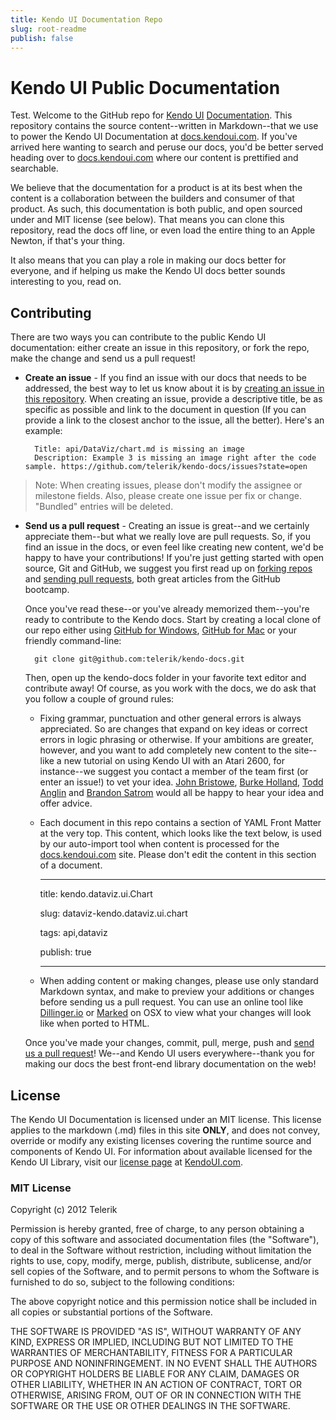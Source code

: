 ```yaml
---
title: Kendo UI Documentation Repo
slug: root-readme
publish: false
---
```


# Kendo UI Public Documentation

Test.
Welcome to the GitHub repo for [Kendo UI](http://www.kendoui.com) [Documentation](http://docs.kendoui.com). This repository contains the source content--written in Markdown--that we use to power the Kendo UI Documentation at [docs.kendoui.com](http://docs.kendoui.com). If you've arrived here wanting to search and peruse our docs, you'd be better served heading over to [docs.kendoui.com](http:\\docs.kendoui.com) where our content is prettified and searchable. 

We believe that the documentation for a product is at its best when the content is a collaboration between the builders and consumer of that product. As such, this documentation is both public, and open sourced under and MIT license (see below). That means you can clone this repository, read the docs off line, or even load the entire thing to an Apple Newton, if that's your thing.

It also means that you can play a role in making our docs better for everyone, and if helping us make the Kendo UI docs better sounds interesting to you, read on.

## Contributing

There are two ways you can contribute to the public Kendo UI documentation: either create an issue in this repository, or fork the repo, make the change and send us a pull request!

* **Create an issue** - If you find an issue with our docs that needs to be addressed, the best way to let us know about it is by [creating an issue in this repository](https://github.com/telerik/kendo-docs/issues?state=open). When creating an issue, provide a descriptive title, be as specific as possible and link to the document in question (If you can provide a link to the closest anchor to the issue, all the better). Here's an example:

		Title: api/DataViz/chart.md is missing an image
		Description: Example 3 is missing an image right after the code sample. https://github.com/telerik/kendo-docs/issues?state=open
 
> Note: When creating issues, please don't modify the assignee or milestone fields. Also, please create one issue per fix or change. "Bundled" entries will be deleted.

* **Send us a pull request** - Creating an issue is great--and we certainly appreciate them--but what we really love are pull requests. So, if you find an issue in the docs, or even feel like creating new content, we'd be happy to have your contributions! If you're just getting started with open source, Git and GitHub, we suggest you first read up on [forking repos](https://help.github.com/articles/fork-a-repo) and [sending pull requests](https://help.github.com/articles/using-pull-requests), both great articles from the GitHub bootcamp.  
	
	Once you've read these--or you've already memorized them--you're ready to contribute to the Kendo docs. Start by creating a local clone of our repo either using [GitHub for Windows](http://windows.github.com/), [GitHub for Mac](http://mac.github.com/) or your friendly command-line:

		git clone git@github.com:telerik/kendo-docs.git

	Then, open up the kendo-docs folder in your favorite text editor and contribute away! Of course, as you work with the docs, we do ask that you follow a couple of ground rules:

	- Fixing grammar, punctuation and other general errors is always appreciated. So are changes that expand on key ideas or correct errors in logic phrasing or otherwise. If your ambitions are greater, however, and you want to add completely new content to the site--like a new tutorial on using Kendo UI with an Atari 2600, for instance--we suggest you contact a member of the team first (or enter an issue!) to vet your idea. [John Bristowe](http://twitter.com/johnbristowe), [Burke Holland](http://twitter.com/burkeholland), [Todd Anglin](http://twitter.com/toddanglin) and [Brandon Satrom](http://twitter.com/brandonsatrom) would all be happy to hear your idea and offer advice.
	- Each document in this repo contains a section of YAML Front Matter at the very top. This content, which looks like the text below, is used by our auto-import tool when content is processed for the [docs.kendoui.com](http://docs.kendoui.com) site. Please don't edit the content in this section of a document.

		---
		
		title: kendo.dataviz.ui.Chart
		
		slug: dataviz-kendo.dataviz.ui.chart
		
		tags: api,dataviz

		publish: true
		
		---

	- When adding content or making changes, please use only standard Markdown syntax, and make to preview your additions or changes before sending us a pull request. You can use an online tool like [Dillinger.io](http://dillinger.io/) or [Marked](http://markedapp.com/) on OSX to view what your changes will look like when ported to HTML.

	Once you've made your changes, commit, pull, merge, push and [send us a pull request](https://help.github.com/articles/using-pull-requests)! We--and Kendo UI users everywhere--thank you for making our docs the best front-end library documentation on the web! 

## License

The Kendo UI Documentation is licensed under an MIT license. This license applies to the markdown (.md) files in this site **ONLY**, and does not convey, override or modify any existing licenses covering the runtime source and components of Kendo UI. For information about available licensed for the Kendo UI Library, visit our [license page](http://www.kendoui.com/faq/licensing.aspx) at [KendoUI.com](http://kendoui.com).

### MIT License

Copyright (c) 2012 Telerik

Permission is hereby granted, free of charge, to any person obtaining a copy of this software and associated documentation files (the "Software"), to deal in the Software without restriction, including without limitation the rights to use, copy, modify, merge, publish, distribute, sublicense, and/or sell copies of the Software, and to permit persons to whom the Software is furnished to do so, subject to the following conditions:

The above copyright notice and this permission notice shall be included in all copies or substantial portions of the Software.

THE SOFTWARE IS PROVIDED "AS IS", WITHOUT WARRANTY OF ANY KIND, EXPRESS OR IMPLIED, INCLUDING BUT NOT LIMITED TO THE WARRANTIES OF MERCHANTABILITY, FITNESS FOR A PARTICULAR PURPOSE AND NONINFRINGEMENT. IN NO EVENT SHALL THE AUTHORS OR COPYRIGHT HOLDERS BE LIABLE FOR ANY CLAIM, DAMAGES OR OTHER LIABILITY, WHETHER IN AN ACTION OF CONTRACT, TORT OR OTHERWISE, ARISING FROM, OUT OF OR IN CONNECTION WITH THE SOFTWARE OR THE USE OR OTHER DEALINGS IN THE SOFTWARE.